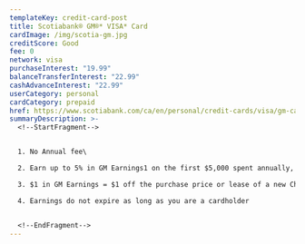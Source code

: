 ```yaml
---
templateKey: credit-card-post
title: Scotiabank® GM®* VISA* Card
cardImage: /img/scotia-gm.jpg
creditScore: Good
fee: 0
network: visa
purchaseInterest: "19.99"
balanceTransferInterest: "22.99"
cashAdvanceInterest: "22.99"
userCategory: personal
cardCategory: prepaid
href: https://www.scotiabank.com/ca/en/personal/credit-cards/visa/gm-card.html
summaryDescription: >-
  <!--StartFragment-->


  1. No Annual fee\

  2. Earn up to 5% in GM Earnings1 on the first $5,000 spent annually, and 2% thereafter\

  3. $1 in GM Earnings = $1 off the purchase price or lease of a new Chevrolet, Buick, GMC, or Cadillac\

  4. Earnings do not expire as long as you are a cardholder


  <!--EndFragment-->
---
```

